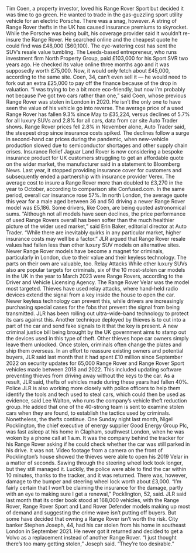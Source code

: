 Tim Coen, a property investor, loved his Range Rover Sport but decided it was time to go green. He wanted to trade in the gas-guzzling sport utility vehicle for an electric Porsche.
There was a snag, however. A string of Range Rover thefts in the UK has caused insurance premiums to skyrocket. While the Porsche was being built, his coverage provider said it wouldn’t re-insure the Range Rover. He searched online and the cheapest quote he could find was £48,000 ($60,100).
The eye-watering cost has sent the SUV’s resale value tumbling. The Leeds-based entrepreneur, who runs investment firm North Property Group, paid £103,000 for his Sport SVR two years ago. He checked its value online three months ago and it was supposedly worth £75,000. Now, it would only fetch about £45,000, according to the same site.
Coen, 34, can’t even sell it — he would need to fork out an extra £25,000 to pay off the finance because of the drop in valuation.
“I was trying to be a bit more eco-friendly, but now I’m probably not because I’ve got two cars rather than one,” said Coen, whose previous Range Rover was stolen in London in 2020.
He isn’t the only one to have seen the value of his vehicle go into reverse. The average price of a used Range Rover has fallen 9.3% since May to £35,224, versus declines of 5.7% for all luxury SUVs and 2.8% for all cars, data from car site Auto Trader shows.
Range Rover prices fell 2.8% in November alone, Auto Trader said, the steepest drop since insurance costs spiked. The declines follow a surge in second-hand car prices during the pandemic, when new-vehicle production slowed due to semiconductor shortages and other supply chain crises.
Insurance Relief
Jaguar Land Rover is now considering a bespoke insurance product for UK customers struggling to get an affordable quote on the wider market, the manufacturer said in a statement to Bloomberg News. Last year, it stopped providing insurance cover for customers and subsequently ended a partnership with insurance provider Verex.
The average cost to insure a Range Rover more than doubled to £3,270 in the year to October, according to comparison site Confused.com. In the same period, overall car insurance rose 57%. In north London, the average quote this year for a male aged between 36 and 50 driving a newer Range Rover model was £5,186. Some drivers, like Coen, are being quoted astronomical sums.
“Although not all models have seen declines, the price performance of used Range Rovers overall has been softer than the much healthier picture of the wider used market,” said Erin Baker, editorial director at Auto Trader. “While there are inevitably quirks in any particular market, higher insurance costs may well be a factor.” JLR argued that Range Rover resale values had fallen less than other luxury SUV models on alternative sites.
Newer Range Rover models have become a magnet for criminals, particularly in London, due to their value and their keyless technology. The parts on their own are valuable, too.
Relay Attacks
While other luxury SUVs also are popular targets for criminals, six of the 10 most-stolen car models in the UK in the year to March 2023 were Range Rovers, according to the Driver and Vehicle Licensing Agency. The Range Rover Velar was the model most targeted.
Thieves have used relay attacks, where hand-held radio devices extend the signal from a key inside the house to open the car. Newer keyless technology can prevent this, while drivers are increasingly purchasing special cases for the fobs that prevent the signal from being transmitted. JLR has been rolling out ultra-wide-band technology to protect its cars against this.
Another technique deployed by thieves is to cut into a part of the car and send fake signals to it that the key is present. A new criminal justice bill being brought by the UK government aims to stamp out the devices used in this type of theft. Other thieves hope car owners simply leave them unlocked.
Once stolen, criminals often change the plates and ship them overseas.
In an effort to reassure existing owners and potential buyers, JLR said last month that it had spent £10 million since September 2022 on security updates for 65,000 Range Rover and Range Rover Sport vehicles made between 2018 and 2022. This included updating software preventing thieves from driving away without the keys to the car. As a result, JLR said, thefts of vehicles made during these years had fallen 40%.
Police
JLR is also working more closely with police officers to help them identify the tools and tech used to steal cars, which could then be used as evidence, said Lee Walton, who runs the company’s vehicle theft reduction group. He added that one of the 40-strong team is sent to examine stolen cars when they are found, to establish the tactics used by criminals.
Nonetheless, the thefts continue. One Sunday night last month, Nigel Pocklington, the chief executive of energy supplier Good Energy Group Plc, was fast asleep at his home in Clapham, southwest London, when he was woken by a phone call at 1 a.m. It was the company behind the tracker for his Range Rover asking if he could check whether the car was still parked in his drive. It was not.
Video footage from a camera on the front of Pocklington’s house showed the thieves were able to open his 2019 Velar in a matter of seconds. Sawing through the steering wheel lock took longer, but they still managed it.
Luckily, the police were able to find the car within 10 minutes, thanks to the tracker, and it was returned. There was, however, damage to the bumper and steering wheel lock worth about £3,000.
“I’m fairly certain that I won’t be claiming the insurance for the damage, partly with an eye to making sure I get a renewal,” Pocklington, 52, said.
JLR said last month that its order book stood at 168,000 vehicles, with the Range Rover, Range Rover Sport and Land Rover Defender models making up most of demand and suggesting the crime wave isn’t putting off buyers.
But some have decided that owning a Range Rover isn’t worth the risk. City banker Stephen Joseph, 44, had his car stolen from his home in southeast London in September 2021. He never got it returned and decided to get a Volvo as a replacement instead of another Range Rover.
“I just thought there’s too many getting stolen,” Joseph said. “They’re too desirable.”